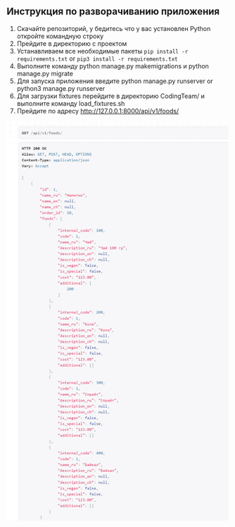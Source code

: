 
## Инструкция по разворачиванию приложения

1) Скачайте репозиторий, у бедитесь что у вас установлен Python откройте командную строку 
2) Прейдите в директорию с проектом
3) Устанавливаем все необходимые пакеты ```pip install -r requirements.txt``` or ```pip3 install -r requirements.txt``` 
4) Выполните команду python manage.py makemigrations и python manage.py migrate
5) Для запуска приложения введите python manage.py runserver or python3 manage.py runserver
6) Для загрузки fixtures перейдите в директорию CodingTeam/ и выполните команду load_fixtures.sh
7) Прейдите по адресу http://127.0.0.1:8000/api/v1/foods/
  
![img](README/result.PNG)






